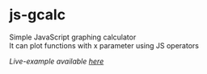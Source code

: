 # js-gcalc
Simple JavaScript graphing calculator  
It can plot functions with x parameter using JS operators

*Live-example available [here](https://basedest.github.io/js-gcalc/)*
